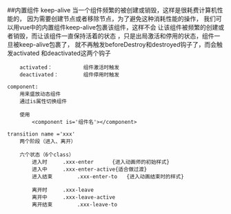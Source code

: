 ##内置组件
	keep-alive
		当一个组件频繁的被创建或销毁，这样是很耗费计算机性能的，
		因为需要创建节点或者移除节点，为了避免这种消耗性能的操作，
		我们可以用vue中的内置组件keep-alive包裹该组件，这样不会
		让该组件被频繁的创建或者销毁，而让该组件一直保持活着的状态
		，只是出局激活和停用的状态，组件一旦被keep-alive包裹了，
		就不再触发beforeDestroy和destroyed钩子了，而会触发activated
		和deactivated这两个钩子
		
		activated：			组件激活时触发
		deactivated：		组件停用时触发
		
	component:
		用来盛放动态组件
		通过is属性切换组件
		
		使用
			<component is='组件名'></component>
			
	transition name ='xxx'
		两个阶段（进入、离开）
		
		六个状态（6个class）
			进入时		.xxx-enter		{进入动画师的初始样式}
			进入中		.xxx-enter-active{适合做过渡}
			进入结束		.xxx-enter-to	{进入动画结束时的样式}
			
			离开时		.xxx-leave
			离开中		.xxx-leave-active
			离开结束		.xxx-leave-to